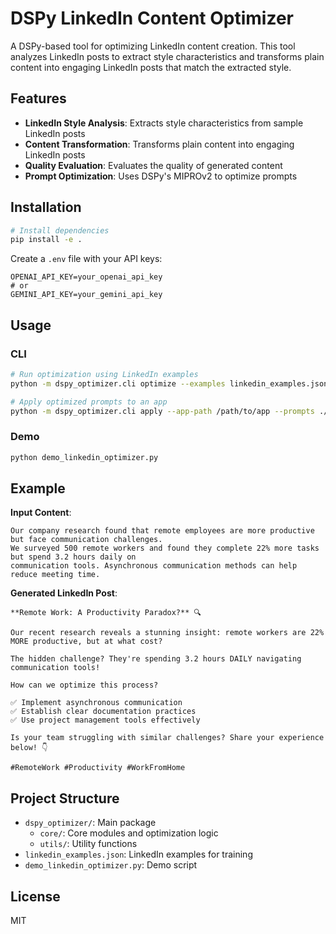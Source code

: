 # DSPy LinkedIn Content Optimizer

A DSPy-based tool for optimizing LinkedIn content creation. This tool analyzes LinkedIn posts to extract style characteristics and transforms plain content into engaging LinkedIn posts that match the extracted style.

## Features

- **LinkedIn Style Analysis**: Extracts style characteristics from sample LinkedIn posts
- **Content Transformation**: Transforms plain content into engaging LinkedIn posts
- **Quality Evaluation**: Evaluates the quality of generated content
- **Prompt Optimization**: Uses DSPy's MIPROv2 to optimize prompts

## Installation

```bash
# Install dependencies
pip install -e .
```

Create a `.env` file with your API keys:
```
OPENAI_API_KEY=your_openai_api_key
# or
GEMINI_API_KEY=your_gemini_api_key
```

## Usage

### CLI

```bash
# Run optimization using LinkedIn examples
python -m dspy_optimizer.cli optimize --examples linkedin_examples.json --output ./output

# Apply optimized prompts to an app
python -m dspy_optimizer.cli apply --app-path /path/to/app --prompts ./output/optimized_prompts.json
```

### Demo

```bash
python demo_linkedin_optimizer.py
```

## Example

**Input Content**:
```
Our company research found that remote employees are more productive but face communication challenges. 
We surveyed 500 remote workers and found they complete 22% more tasks but spend 3.2 hours daily on 
communication tools. Asynchronous communication methods can help reduce meeting time.
```

**Generated LinkedIn Post**:
```
**Remote Work: A Productivity Paradox?** 🔍

Our recent research reveals a stunning insight: remote workers are 22% MORE productive, but at what cost?

The hidden challenge? They're spending 3.2 hours DAILY navigating communication tools!

How can we optimize this process?

✅ Implement asynchronous communication
✅ Establish clear documentation practices
✅ Use project management tools effectively

Is your team struggling with similar challenges? Share your experience below! 👇

#RemoteWork #Productivity #WorkFromHome
```

## Project Structure

- `dspy_optimizer/`: Main package
  - `core/`: Core modules and optimization logic
  - `utils/`: Utility functions
- `linkedin_examples.json`: LinkedIn examples for training
- `demo_linkedin_optimizer.py`: Demo script

## License

MIT